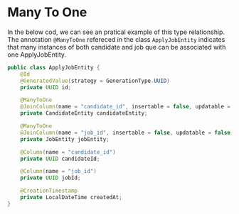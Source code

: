 # Many To One

In the below cod, we can see an pratical example of this type relationship.
The annotation `@ManyToOne` refereced in the class `ApplyJobEntity` indicates that many 
instances of both candidate and job que can be associated with one ApplyJobEntity.


```java
public class ApplyJobEntity {
    @Id
    @GeneratedValue(strategy = GenerationType.UUID)
    private UUID id;

    @ManyToOne
    @JoinColumn(name = "candidate_id", insertable = false, updatable = false)
    private CandidateEntity candidateEntity;

    @ManyToOne
    @JoinColumn(name = "job_id", insertable = false, updatable = false)
    private JobEntity jobEntity;

    @Column(name = "candidate_id")
    private UUID candidateId;

    @Column(name = "job_id")
    private UUID jobId;

    @CreationTimestamp
    private LocalDateTime createdAt;
}
```